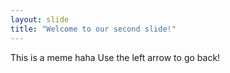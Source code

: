 ```yaml
---
layout: slide
title: "Welcome to our second slide!"
---
```

This is a meme haha
Use the left arrow to go back!
